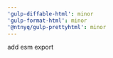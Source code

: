 ```yaml
---
'gulp-diffable-html': minor
'gulp-format-html': minor
'@ntnyq/gulp-prettyhtml': minor
---
```


add esm export
